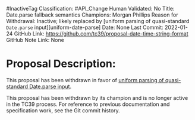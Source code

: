 #InactiveTag
Classification: #API_Change
Human Validated: No
Title: Date.parse fallback semantics
Champions: Morgan Phillips
Reason for Withdrawal: Inactive; likely replaced by [uniform parsing of quasi-standard `Date.parse` input][uniform-date-parse]
Date: None
Last Commit: 2022-01-24
GitHub Link: https://github.com/tc39/proposal-date-time-string-format
GitHub Note Link: None

# Proposal Description:
This proposal has been withdrawn in favor of [uniform parsing of quasi-standard Date.parse input](https://github.com/gibson042/ecma262-proposal-uniform-interchange-date-parsing).

This proposal has been withdrawn by its champion and is no longer active in the TC39 process. For reference to previous documentation and specification work, see the Git commit history.
